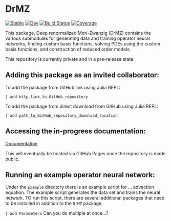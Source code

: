# DrMZ

[![Stable](https://img.shields.io/badge/docs-stable-blue.svg)](https://brekmeuris.github.io/DrMZ.jl/stable)
[![Dev](https://img.shields.io/badge/docs-dev-blue.svg)](https://brekmeuris.github.io/DrMZ.jl/dev)
[![Build Status](https://github.com/brekmeuris/DrMZ.jl/workflows/CI/badge.svg)](https://github.com/brekmeuris/DrMZ.jl/actions)
[![Coverage](https://codecov.io/gh/brekmeuris/DrMZ.jl/branch/master/graph/badge.svg)](https://codecov.io/gh/brekmeuris/DrMZ.jl)


This package, Deep renormalized Mori-Zwanzig (DrMZ) contains the various submodules for generating data and training operator neural networks, finding custom basis functions, solving PDEs using the custom basis functions, and construction of reduced order models.

This repository is currently private and in a pre-release state.

## Adding this package as an invited collaborator:
 
To add the package from GitHub link using Julia REPL:

``` ] add http_link_to_GitHub_repository ```

To add the package from direct download from GitHub using Julia REPL:

``` ] add path_to_GitHub_repository_download_location ```

## Accessing the in-progress documentation:

[Documentation](index.md)

This will eventually be hosted via GitHub Pages once the repository is made public.

## Running an example operator neural network:

Under the ```Example``` directory there is an example script for ... advection equation. The example script generates the data set and trains the neural network. TO run this script, there are several additional packages that need to be installed in addition to the ```DrMZ``` package. 

``` ] add Parameters ``` Can you do multiple at once...?

